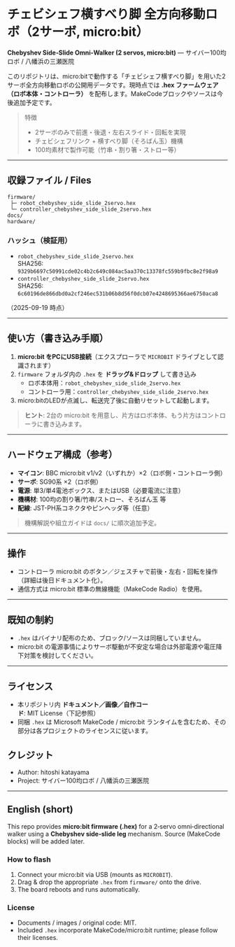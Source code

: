 # チェビシェフ横すべり脚 全方向移動ロボ（2サーボ, micro:bit）

**Chebyshev Side‑Slide Omni‑Walker (2 servos, micro:bit)** — サイバー100均ロボ / 八幡浜の三瀬医院

このリポジトリは、micro:bitで動作する「チェビシェフ横すべり脚」を用いた2サーボ全方向移動ロボの公開用データです。現時点では **.hex ファームウェア（ロボ本体・コントローラ）** を配布します。MakeCodeブロックやソースは今後追加予定です。

> 特徴
> - 2サーボのみで前進・後退・左右スライド・回転を実現
> - チェビシェフリンク + 横すべり脚（そろばん玉）機構
> - 100均素材で製作可能（竹串・割り箸・ストロー等）

---

## 収録ファイル / Files

```
firmware/
 ├─ robot_chebyshev_side_slide_2servo.hex
 └─ controller_chebyshev_side_slide_2servo.hex
docs/
hardware/
```

### ハッシュ（検証用）
- `robot_chebyshev_side_slide_2servo.hex`  
  SHA256: `9329b6697c50991cde02c4b2c649c084ac5aa370c13378fc559b9fbc8e2f98a9`
- `controller_chebyshev_side_slide_2servo.hex`  
  SHA256: `6c60196de866dbd0a2cf246ec531b06b8d56f0dcb07e4248695366ae6750aca8`

（2025-09-19 時点）

---

## 使い方（書き込み手順）

1. **micro:bit をPCにUSB接続**（エクスプローラで `MICROBIT` ドライブとして認識されます）  
2. `firmware` フォルダ内の `.hex` を **ドラッグ&ドロップ** して書き込み  
   - ロボ本体用：`robot_chebyshev_side_slide_2servo.hex`  
   - コントローラ用：`controller_chebyshev_side_slide_2servo.hex`  
3. micro:bitのLEDが点滅し、転送完了後に自動リセットして起動します。

> **ヒント**: 2台の micro:bit を用意し、片方はロボ本体、もう片方はコントローラに書き込みます。

---

## ハードウェア構成（参考）

- **マイコン**: BBC micro:bit v1/v2（いずれか）×2（ロボ側・コントローラ側）  
- **サーボ**: SG90系 ×2（ロボ側）  
- **電源**: 単3/単4電池ボックス、またはUSB（必要電流に注意）  
- **機構材**: 100均の割り箸/竹串/ストロー、そろばん玉 等  
- **配線**: JST-PH系コネクタやピンヘッダ等（任意）

> 機構解説や組立ガイドは `docs/` に順次追加予定。

---

## 操作
- コントローラ micro:bit のボタン／ジェスチャで前後・左右・回転を操作（詳細は後日ドキュメント化）。
- 通信方式は micro:bit 標準の無線機能（MakeCode Radio）を使用。

---

## 既知の制約
- `.hex` はバイナリ配布のため、ブロック/ソースは同梱していません。  
- micro:bit の電源事情によりサーボ駆動が不安定な場合は外部電源や電圧降下対策を検討してください。

---

## ライセンス
- 本リポジトリ内 **ドキュメント／画像／自作コード**: MIT License（下記参照）  
- 同梱 `.hex` は Microsoft MakeCode / micro:bit ランタイムを含むため、その部分は各プロジェクトのライセンスに従います。

## クレジット
- Author: hitoshi katayama  
- Project: サイバー100均ロボ / 八幡浜の三瀬医院

---

## English (short)
This repo provides **micro:bit firmware (.hex)** for a 2‑servo omni‑directional walker using a **Chebyshev side‑slide leg** mechanism. Source (MakeCode blocks) will be added later.

### How to flash
1. Connect your micro:bit via USB (mounts as `MICROBIT`).  
2. Drag & drop the appropriate `.hex` from `firmware/` onto the drive.  
3. The board reboots and runs automatically.

### License
- Documents / images / original code: MIT.  
- Included `.hex` incorporate MakeCode/micro:bit runtime; please follow their licenses.
